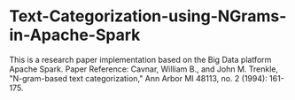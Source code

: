 # Text-Categorization-using-NGrams-in-Apache-Spark
This is a research paper implementation based on the Big Data platform Apache Spark.
Paper Reference: Cavnar, William B., and John M. Trenkle, "N-gram-based text categorization," Ann Arbor MI 48113, no. 2 (1994): 161-175.
